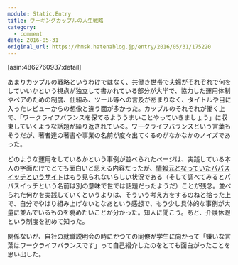 ```yaml
---
module: Static.Entry
title: ワーキングカップルの人生戦略
category:
  - comment
date: 2016-05-31
original_url: https://hmsk.hatenablog.jp/entry/2016/05/31/175220
---
```


[asin:4862760937:detail]

あまりカップルの戦略というわけではなく、共働き世帯で夫婦がそれぞれで何をしていいかという視点が独立して書かれている部分が大半で、協力した運用体制やペアのための制度、仕組み、ツール等への言及があまりなく、タイトルや目に入ったレビューからの想像と違う面が多かった。カップルのそれぞれが働く上で、「ワークライフバランスを保てるよううまいことやっていきましょう」に収束していくような話題が繰り返されている。ワークライフバランスという言葉もそうだが、著者達の著書や事業の名前が度々出てくるのがなかなかのノイズであった。

どのような運用をしているかという事例が並べられたページは、実践している本人の字面だけでとても面白いと思える内容だったが、[情報元となっていたパパスイッチというサイト](http://papaswitch.nifty.com/)はもう見られないらしい状況である（そして調べてみるとパパスイッチという名前は別の意味で世では話題だったようだ）ことが残念。並べられた何かを実践していくというよりは、そういう考え方をするのねと拾った上で、自分でやはり組み上げないとなあという感想で、もう少し具体的な事例が大量に並んでいるものを眺めたいことが分かった。知人に聞こう。あと、介護休暇という制度を初めて知った。

関係ないが、自社の就職説明会の時にかつての同僚が学生に向かって「嫌いな言葉はワークライフバランスです」って自己紹介したのをとても面白がったことを思い出した。
